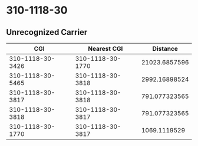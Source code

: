 # 310-1118-30
## Unrecognized Carrier


| CGI | Nearest CGI | Distance |
|-----|-------------|----------|
| 310-1118-30-3426 | 310-1118-30-1770 | 21023.6857596 |
| 310-1118-30-5465 | 310-1118-30-3818 | 2992.16898524 |
| 310-1118-30-3817 | 310-1118-30-3818 | 791.077323565 |
| 310-1118-30-3818 | 310-1118-30-3817 | 791.077323565 |
| 310-1118-30-1770 | 310-1118-30-3817 | 1069.1119529 |
